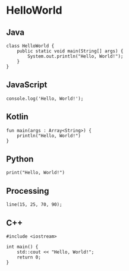 # HelloWorld

## Java

```
class HelloWorld {
    public static void main(String[] args) {
        System.out.println("Hello, World!"); 
    }
}
```

## JavaScript

```
console.log('Hello, World!');
```

## Kotlin

```
fun main(args : Array<String>) {
    println("Hello, World!")
}
```

## Python

```
print("Hello, World!")
```

## Processing

```
line(15, 25, 70, 90);
```

## C++

```
#include <iostream>

int main() {
    std::cout << "Hello, World!";
    return 0;
}
```
